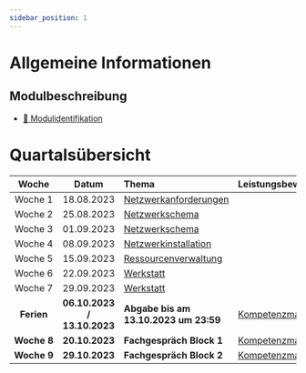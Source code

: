 ```yaml
---
sidebar_position: 1
---
```


# Allgemeine Informationen

## Modulbeschreibung

- [:paperclip: Modulidentifikation](https://www.modulbaukasten.ch/module/231/1/de-DE?title=Datenschutz-und-Datensicherheit-anwenden)

# Quartalsübersicht

|         Woche          |             Datum             | Thema                                             | Leistungsbewertung |
| :--------------------: | :---------------------------: | :------------------------------------------------ | :----------------- |
|     Woche&nbsp;1       |          18.08.2023           | [Netzwerkanforderungen](./category/woche-1---grundlagen)|
|     Woche&nbsp;2       |          25.08.2023           | [Netzwerkschema](./category/)             |
|     Woche&nbsp;3       |          01.09.2023           | [Netzwerkschema](./category/)     |
|     Woche&nbsp;4       |          08.09.2023           | [Netzwerkinstallation ](./category/) |
|     Woche&nbsp;5       |          15.09.2023           | [Ressourcenverwaltung](./category/lizenzen)    |
|     Woche&nbsp;6       |          22.09.2023           | [Werkstatt](./category/)               |
|     Woche&nbsp;7       |          29.09.2023           | [Werkstatt](./category/)               |
|     **Ferien**         |  **06.10.2023 / 13.10.2023**  |  **Abgabe bis am 13.10.2023 um 23:59** |[Kompetenzmatrix] |     
|   **Woche&nbsp;8**     |         **20.10.2023**        |  **Fachgespräch Block 1** | [Kompetenzmatrix]| 
|   **Woche&nbsp;9**     |        **29.10.2023**         |  **Fachgespräch Block 2** | [Kompetenzmatrix]| 

[Lernjournal]: ./02%20beurteilungen/Lernjournal.md
[Kompetenzmatrix]: ./02%20beurteilungen/Kompetenzmatrix.md
